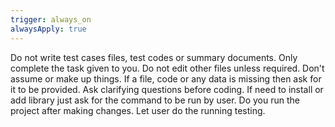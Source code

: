 ```yaml
---
trigger: always_on
alwaysApply: true
---
```

Do not write test cases files, test codes or summary documents. 
Only complete the task given to you. Do not edit other files unless required.
Don't assume or make up things. If a file, code or any data is missing then ask for it to be provided. Ask clarifying questions before coding.
If need to install or add library just ask for the command to be run by user.
Do you run the project after making changes. Let user do the running testing.